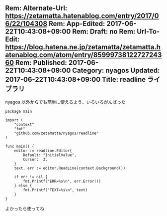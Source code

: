 Rem: Alternate-Url: https://zetamatta.hatenablog.com/entry/2017/06/22/104308
Rem: App-Edited: 2017-06-22T10:43:08+09:00
Rem: Draft: no
Rem: Url-To-Edit: https://blog.hatena.ne.jp/zetamatta/zetamatta.hatenablog.com/atom/entry/8599973812272724360
Rem: Published: 2017-06-22T10:43:08+09:00
Category: nyagos
Updated: 2017-06-22T10:43:08+09:00
Title:  readline ライブラリ
---
nyagos 以外からでも簡単に使えるよう、いろいろがんばった

```
package main

import (
	"context"
	"fmt"
	"github.com/zetamatta/nyagos/readline"
)

func main() {
	editor := readline.Editor{
		Default: "InitialValue",
		Cursor:  3,
	}
	text, err := editor.ReadLine(context.Background())

	if err != nil {
		fmt.Printf("ERR=%s\n", err.Error())
	} else {
		fmt.Printf("TEXT=%s\n", text)
	}
}
```

よかったら使ってね
